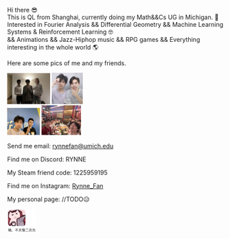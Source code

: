 Hi there 😎  
This is QL from Shanghai, currently doing my Math&&Cs UG in Michigan. 👀  
Interested in Fourier Analysis && Differential Geometry && Machine Learning Systems & Reinforcement Learning 🤓  
&& Animations && Jazz-Hiphop music && RPG games && Everything interesting in the whole world 🌎    

Here are some pics of me and my friends.   

<img src="./Assets/wizWLCY.jpg" width="200" style="zoom:50%;" /> <img src="./Assets/wizWYH.JPG" width="145" style="zoom:50%;" />  
<img src="./Assets/wizCX.jpg" width="152" style="zoom:50%;" /> <img src="./Assets/sisu.jpeg" width="184" style="zoom:50%;" />

Send me email: rynnefan@umich.edu 

Find me on Discord: RYNNE

My Steam friend code: 1225959195

Find me on Instagram: [Rynne_Fan](https://www.instagram.com/rynnefan/)

My personal page: //TODO😥

<img src="./Assets/IMG_1523.JPG" width="100" style="zoom:67%;" />
